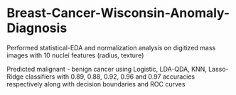 # Breast-Cancer-Wisconsin-Anomaly-Diagnosis

Performed statistical-EDA and normalization analysis on digitized mass images with 10 nuclei features (radius, texture)

Predicted malignant - benign cancer using Logistic, LDA-QDA, KNN, Lasso-Ridge classifiers with 0.89, 0.88, 0.92, 0.96
and 0.97 accuracies respectively along with decision boundaries and ROC curves
